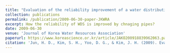 ```yaml
---
title: "Evaluation of the reliability improvement of a water distribution system by changing pipe"
collection: publications
permalink: /publication/2009-06-30-paper-JKWRA
excerpt: How the reliability of WDS is improved by chnaging pipes?
date: 2009-06-30
venue: 'Journal of Korea Water Resources Association'
paperurl: https://www.koreascience.or.kr/article/JAKO200918839962063.page
citation: 'Jun, H. D., Kim, S. H., Yoo, D. G., & Kim, J. H. (2009). Evaluation of the reliability improvement of a water distribution system by changing pipe. <i>Journal of Korea Water Resources Association</i>, 42(6), 505-511.'
---
```

